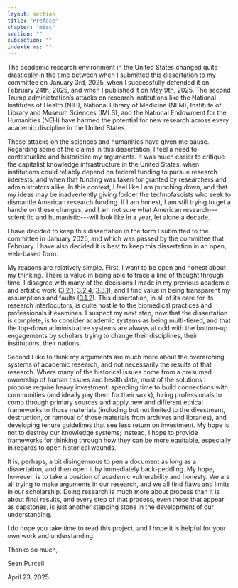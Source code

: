 ```yaml
---
layout: section
title: "Preface"
chapter: "misc"
section: ""
subsection: ""
indexterms: ""
---
```


The academic research environment in the United States changed quite drastically in the time between when I submitted this dissertation to my committee on January 3rd, 2025, when I successfully defended it on February 24th, 2025, and when I published it on May 9th, 2025. The second Trump administration’s attacks on research institutions like the National Institutes of Health (NIH), National Library of Medicine (NLM), Institute of Library and Museum Sciences (IMLS), and the National Endowment for the Humanities (NEH) have harmed the potential for new research across every academic discipline in the United States.

These attacks on the sciences and humanities have given me pause. Regarding some of the claims in this dissertation, I feel a need to contextualize and historicize my arguments. It was much easier to critique the capitalist knowledge infrastructure in the United States, when institutions could reliably depend on federal funding to pursue research interests, and when that funding was taken for granted by researchers and administrators alike. In this context, I feel like I am punching down, and that my ideas may be inadvertently giving fodder the technofascists who seek to dismantle American research funding. If I am honest, I am still trying to get a handle on these changes, and I am not sure what American research---scientific and humanistic---will look like in a year, let alone a decade.

I have decided to keep this dissertation in the form I submitted to the committee in January 2025, and which was passed by the committee that February. I have also decided it is best to keep this dissertation in an open, web-based form.

My reasons are relatively simple. First, I want to be open and honest about my thinking. There is value in being able to trace a line of thought through time. I disagree with many of the decisions I made in my previous academic and artistic work (<a href="{{ site.baseurl }}/narrative/3_2_1">3.2.1</a>; <a href="{{ site.baseurl }}/narrative/3_2_4">3.2.4</a>; <a href="{{ site.baseurl }}/narrative/3_3_1">3.3.1</a>), and I find value in being transparent my assumptions and faults (<a href="{{ site.baseurl }}/narrative/3_1_2">3.1.2</a>). This dissertation, in all of its care for its research interlocutors, is quite hostile to the biomedical practices and professionals it examines. I suspect my next step, now that the dissertation is complete, is to consider academic systems as being multi-tiered, and that the top-down administrative systems are always at odd with the bottom-up engagements by scholars trying to change their disciplines, their institutions, their nations.

Second I like to think my arguments are much more about the overarching systems of academic research, and not necessarily the results of that research. Where many of the historical issues come from a presumed ownership of human tissues and health data, most of the solutions I propose require heavy investment: spending time to build connections with communities (and ideally pay them for their work), hiring professionals to comb through primary sources and apply new and different ethical frameworks to those materials (including but not limited to the divestment, destruction, or removal of those materials from archives and libraries), and developing tenure guidelines that see less return on investment. My hope is not to destroy our knowledge systems; instead, I hope to provide frameworks for thinking through how they can be more equitable, especially in regards to open historical wounds.

It is, perhaps, a bit disingenuous to pen a document as long as a dissertation, and then open it by immediately back-peddling. My hope, however, is to take a position of academic vulnerability and honesty. We are all trying to make arguments in our research, and we all find flaws and limits in our scholarship. Doing research is much more about process than it is about final results, and every step of that process, even those that appear as capstones, is just another stepping stone in the development of our understanding. 

I do hope you take time to read this project, and I hope it is helpful for your own work and understanding.

Thanks so much,

Sean Purcell

April 23, 2025